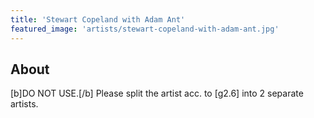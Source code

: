 ```yaml
---
title: 'Stewart Copeland with Adam Ant'
featured_image: 'artists/stewart-copeland-with-adam-ant.jpg'
---
```


## About

[b]DO NOT USE.[/b]
Please split the artist acc. to [g2.6] into 2 separate artists.
